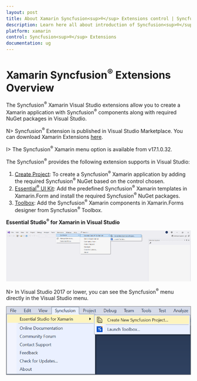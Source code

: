 ```yaml
---
layout: post
title: About Xamarin Syncfusion<sup>®</sup> Extensions control | Syncfusion<sup>®</sup>
description: Learn here all about introduction of Syncfusion<sup>®</sup> Essential Studio<sup>®</sup> Xamarin Extensions control, its elements and more.
platform: xamarin
control: Syncfusion<sup>®</sup> Extensions
documentation: ug
---
```


# Xamarin Syncfusion<sup>®</sup> Extensions Overview

The Syncfusion<sup>®</sup> Xamarin Visual Studio extensions allow you to create a Xamarin application with Syncfusion<sup>®</sup> components along with required NuGet packages in Visual Studio.

N> Syncfusion<sup>®</sup> Extension is published in Visual Studio Marketplace. You can download Xamarin Extensions [here](https://marketplace.visualstudio.com/items?itemName=SyncfusionInc.XamarinExtension).

I> The Syncfusion<sup>®</sup> Xamarin  menu option is available from v17.1.0.32.

The Syncfusion<sup>®</sup> provides the following extension supports in Visual Studio:

1.	[Create Project](create-project): To create a Syncfusion<sup>®</sup> Xamarin application by adding the required Syncfusion<sup>®</sup> NuGet based on the control chosen.
2.	[Essential<sup>®</sup> UI Kit](essential-ui-kit): Add the predefined Syncfusion<sup>®</sup> Xamarin templates in Xamarin.Form and install the required Syncfusion<sup>®</sup> NuGet packages.
3.	[Toolbox](toolbox-control): Add the Syncfusion<sup>®</sup> Xamarin components in Xamarin.Forms designer from Syncfusion<sup>®</sup> Toolbox.


**Essential Studio<sup>®</sup> for Xamarin in Visual Studio**

![Choose Syncfusion<sup>®</sup> Xamarin application from Visual Studio new project dialog via Syncfusion<sup>®</sup> menu](Syncfusion_Project_Templates_images/xamarin-visual-studio-intergration-new-project.png)

N> In Visual Studio 2017 or lower, you can see the Syncfusion<sup>®</sup> menu directly in the Visual Studio menu.

![Syncfusion<sup>®</sup> Menu when No project selected in Visual Studio Intergration](Overview_images/xamarin-visual-studio-intergration-syncfusion-menu.png)


